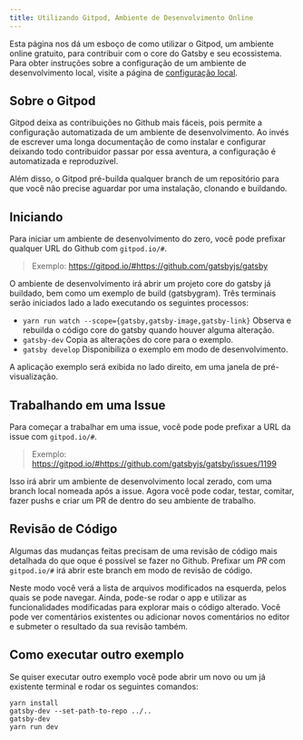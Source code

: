 ```yaml
---
title: Utilizando Gitpod, Ambiente de Desenvolvimento Online
---
```


Esta página nos dá um esboço de como utilizar o Gitpod, um ambiente online gratuito, para contribuir com o core do Gatsby e seu ecossistema. Para obter instruções sobre a configuração de um ambiente de desenvolvimento local, visite a página de [configuração local](/contributing/setting-up-your-local-dev-environment/).

## Sobre o Gitpod

Gitpod deixa as contribuições no Github mais fáceis, pois permite a configuração automatizada de um ambiente de desenvolvimento. Ao invés de escrever uma longa
documentação de como instalar e configurar deixando todo contribuidor passar por essa aventura, a configuração é automatizada e reproduzível.

Além disso, o Gitpod pré-builda qualquer branch de um repositório para que você não precise aguardar por uma instalação, clonando e buildando.

## Iniciando

Para iniciar um ambiente de desenvolvimento do zero, você pode prefixar qualquer URL do Github com `gitpod.io/#`.

> Exemplo: https://gitpod.io/#https://github.com/gatsbyjs/gatsby

O ambiente de desenvolvimento irá abrir um projeto core do gatsby já buildado, bem como um exemplo de build (gatsbygram).
Três terminais serão iniciados lado a lado executando os seguintes processos:

- `yarn run watch --scope={gatsby,gatsby-image,gatsby-link}`
  Observa e rebuilda o código core do gatsby quando houver alguma alteração.
- `gatsby-dev`
  Copia as alterações do core para o exemplo.
- `gatsby develop`
  Disponibiliza o exemplo em modo de desenvolvimento.

A aplicação exemplo será exibida no lado direito, em uma janela de pré-visualização.

## Trabalhando em uma Issue

Para começar a trabalhar em uma issue, você pode pode prefixar a URL da issue com `gitpod.io/#`.

> Exemplo: https://gitpod.io/#https://github.com/gatsbyjs/gatsby/issues/1199

Isso irá abrir um ambiente de desenvolvimento local zerado, com uma branch local nomeada após a issue.
Agora você pode codar, testar, comitar, fazer pushs e criar um PR de dentro do seu ambiente de trabalho.

## Revisão de Código

Algumas das mudanças feitas precisam de uma revisão de código mais detalhada do que oque é possível se fazer no Github. Prefixar um _PR_ com `gitpod.io/#` irá abrir este branch em modo de revisão de código.

Neste modo você verá a lista de arquivos modificados na esquerda, pelos quais se pode navegar. Ainda, pode-se rodar o app e utilizar as funcionalidades modificadas para explorar mais o código alterado. Você pode ver comentários existentes ou adicionar novos comentários no editor e submeter o resultado da sua revisão também.

## Como executar outro exemplo

Se quiser executar outro exemplo vocẽ pode abrir um novo ou um já existente terminal e rodar os seguintes comandos:

```shell
yarn install
gatsby-dev --set-path-to-repo ../..
gatsby-dev
yarn run dev
```
